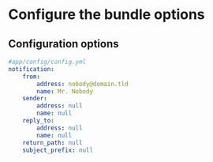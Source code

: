 Configure the bundle options
============================

## Configuration options

```yaml
#app/config/config.yml
notification:
    from:
        address: nobody@domain.tld
        name: Mr. Nobody
    sender:
        address: null
        name: null
    reply_to:
        address: null
        name: null
    return_path: null
    subject_prefix: null
```

